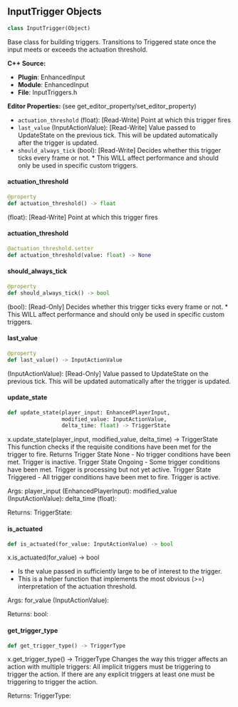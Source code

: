 ## InputTrigger Objects

```python
class InputTrigger(Object)
```

Base class for building triggers.
Transitions to Triggered state once the input meets or exceeds the actuation threshold.

**C++ Source:**

- **Plugin**: EnhancedInput
- **Module**: EnhancedInput
- **File**: InputTriggers.h

**Editor Properties:** (see get_editor_property/set_editor_property)

- ``actuation_threshold`` (float):  [Read-Write] Point at which this trigger fires
- ``last_value`` (InputActionValue):  [Read-Write] Value passed to UpdateState on the previous tick. This will be updated automatically after the trigger is updated.
- ``should_always_tick`` (bool):  [Read-Write] Decides whether this trigger ticks every frame or not.
         * This WILL affect performance and should only be used in specific custom triggers.

<a id="unreal.InputTrigger.actuation_threshold"></a>

#### actuation_threshold

```python
@property
def actuation_threshold() -> float
```

(float):  [Read-Write] Point at which this trigger fires

<a id="unreal.InputTrigger.actuation_threshold"></a>

#### actuation_threshold

```python
@actuation_threshold.setter
def actuation_threshold(value: float) -> None
```

<a id="unreal.InputTrigger.should_always_tick"></a>

#### should_always_tick

```python
@property
def should_always_tick() -> bool
```

(bool):  [Read-Only] Decides whether this trigger ticks every frame or not.
       * This WILL affect performance and should only be used in specific custom triggers.

<a id="unreal.InputTrigger.last_value"></a>

#### last_value

```python
@property
def last_value() -> InputActionValue
```

(InputActionValue):  [Read-Only] Value passed to UpdateState on the previous tick. This will be updated automatically after the trigger is updated.

<a id="unreal.InputTrigger.update_state"></a>

#### update_state

```python
def update_state(player_input: EnhancedPlayerInput,
                 modified_value: InputActionValue,
                 delta_time: float) -> TriggerState
```

x.update_state(player_input, modified_value, delta_time) -> TriggerState
This function checks if the requisite conditions have been met for the trigger to fire.
 Returns Trigger State None              - No trigger conditions have been met. Trigger is inactive.
                 Trigger State Ongoing   - Some trigger conditions have been met. Trigger is processing but not yet active.
                 Trigger State Triggered - All trigger conditions have been met to fire. Trigger is active.

Args:
    player_input (EnhancedPlayerInput): 
    modified_value (InputActionValue): 
    delta_time (float): 

Returns:
    TriggerState:

<a id="unreal.InputTrigger.is_actuated"></a>

#### is_actuated

```python
def is_actuated(for_value: InputActionValue) -> bool
```

x.is_actuated(for_value) -> bool
* Is the value passed in sufficiently large to be of interest to the trigger.
* This is a helper function that implements the most obvious (>=) interpretation of the actuation threshold.

Args:
    for_value (InputActionValue): 

Returns:
    bool:

<a id="unreal.InputTrigger.get_trigger_type"></a>

#### get_trigger_type

```python
def get_trigger_type() -> TriggerType
```

x.get_trigger_type() -> TriggerType
Changes the way this trigger affects an action with multiple triggers:
        All implicit triggers must be triggering to trigger the action.
        If there are any explicit triggers at least one must be triggering to trigger the action.

Returns:
    TriggerType:

<a id="unreal.InputTriggerTimedBase"></a>